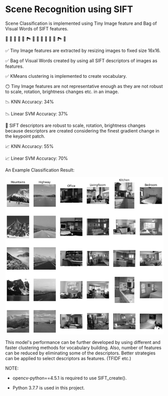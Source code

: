 # Scene Recognition using SIFT 

Scene Classification is implemented using Tiny Image feature and Bag of Visual Words of SIFT features.

🌄 🗾 🌠 🎑 🌅 🏞 🌁 🌄 🗾 🌠 🎑 🌅 🏞 🌁

✅ Tiny Image features are extracted by resizing images to fixed size 16x16. 

✅ Bag of Visual Words created by using all SIFT descriptors of images as features. 

✅ KMeans clustering is implemented to create vocabulary. 


😶 Tiny Image features are not representative enough as they are not robust to scale, rotation, brightness changes etc. in an image. 

📉 KNN Accuracy: 34%

📉 Linear SVM Accuracy: 37%

🤩 SIFT descriptors are robust to scale, rotation, brightness changes because descriptors are created considering the finest gradient change in the keypoint patch.

📈 KNN Accuracy: 55%

📈 Linear SVM Accuracy: 70%


An Example Classification Result: 

![](svm-5images-successful.png)


This model's performance can be further developed by using different and faster clustering methods for vocabulary building.
Also, number of features can be reduced by eliminating some of the descriptors. Better strategies can be applied to select descriptors as features. (TFIDF etc.)

NOTE: 
- opencv-python==4.5.1 is required to use SIFT_create().

- Python 3.7.7 is used in this project. 
